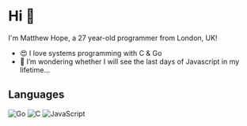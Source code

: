 # Hi 👋

I'm Matthew Hope, a 27 year-old programmer from London, UK!

- 😍 I love systems programming with C & Go
- 🤔 I’m wondering whether I will see the last days of Javascript in my lifetime...

## Languages

![Go](https://img.shields.io/badge/-Go-2b2b2b?&logo=Go)
![C](https://img.shields.io/badge/-C-2b2b2b?&logo=C)
![JavaScript](https://img.shields.io/badge/-Javascript-2b2b2b?&logo=Javascript)


